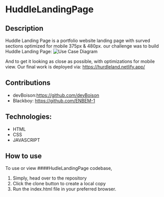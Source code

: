 # HuddleLandingPage

  ## Description
  Huddle Landing Page is a portfolio website landing page with surved sections optimized for mobile 375px & 480px. our challenge was to build  Huddle Landing Page: 
![Use Case Diagram](./HuddleLandingPage/blob/main/huddle-landing-page-with-curved-sections-master/design/desktop-design.jpg)

And to get it looking as close as possible, with optimizations for mobile view.
Our final work is deployed via: https://hurdleland.netlify.app/

  
## Contributions
  + devBoison:https://github.com/devBoison
  + Blackboy: https://github.com/ENBEM-1

## Technologies: 
  + HTML
  + CSS
  + JAVASCRIPT

## How to use
To use or view ####HudleLandingPage codebase, 
  1. Simply, head over to the repository
  2. Click the clone button to create a local copy
  3. Run the index.html file in your preferred browser.

